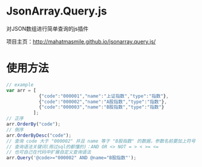 # JsonArray.Query.js
<p>对JSON数组进行简单查询的js插件</p>
<p>项目主页：<a href="http://mahatmasmile.github.io/jsonarray.query.js/">http://mahatmasmile.github.io/jsonarray.query.js/</a></p>

# 使用方法
``` javascript
// example
var arr = [
            {"code":"000001","name":"上证指数","type":"指数"},
            {"code":"000002","name":"A股指数","type":"指数"},
            {"code":"000003","name":"B股指数","type":"指数"}
          ];
// 正序
arr.OrderBy("code"); 
// 倒序
arr.OrderByDesc("code"); 
// 查询 code 大于 "000002" 并且 name 等于 "B股指数" 的数据，参数名前要加上符号 "@"
// 查询语法关键词(用过sql的都懂的)：AND OR <> NOT = > < >= <= 
// 也可自己在代码中扩展自定义查询语法
arr.Query('@code>="000002" AND @name="B股指数"'); 
```
